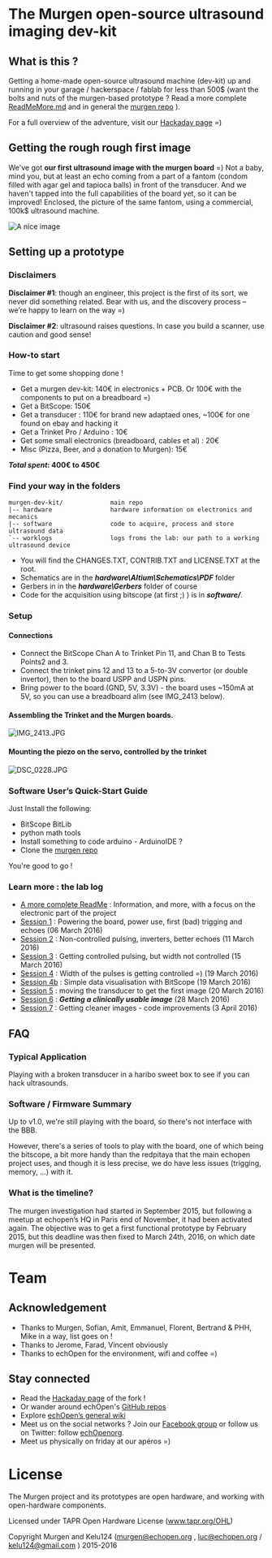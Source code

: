 # The Murgen open-source ultrasound imaging dev-kit 

## What is this ?

Getting a home-made open-source ultrasound machine (dev-kit) up and running in your garage / hackerspace / fablab for less than 500$ (want the bolts and nuts of the murgen-based prototype ? Read a more complete [ReadMeMore.md](hardware/ReadMeMore.md) and in general the [murgen repo](https://github.com/kelu124/murgen-dev-kit/) ). 

For a full overview of the adventure, visit our [Hackaday page](https://hackaday.io/project/9281-murgen) =)

## Getting the rough rough first image

We've got **our first ultrasound image with the murgen board** =) Not a baby, mind you, but at least an echo coming from a part of a fantom (condom filled with agar gel and tapioca balls) in front of the transducer. And we haven't tapped into the full capabilities of the board yet, so it can be improved! Enclosed, the picture of the same fantom, using a commercial, 100k$ ultrasound machine.

![A nice image](worklog/Images/Session_7/Fantom1+Scan-Noise.png)

## Setting up a prototype

### Disclaimers

**Disclaimer #1**: though an engineer, this project is the first of its sort, we never did something related. Bear with us, and the discovery process – we’re happy to learn on the way =)

**Disclaimer #2**: ultrasound raises questions. In case you build a scanner, use caution and good sense!

### How-to start

Time to get some shopping done !
* Get a murgen dev-kit: 140€ in electronics + PCB. Or 100€ with the components to put on a breadboard =)
* Get a BitScope: 150€
* Get a transducer : 110€ for brand new adaptaed ones, ~100€ for one found on ebay and hacking it
* Get a Trinket Pro / Arduino : 10€
* Get some small electronics (breadboard, cables et al) : 20€
* Misc (Pizza, Beer, and a donation to Murgen): 15€

**_Total spent_: 400€ to 450€**

### Find your way in the folders

 	murgen-dev-kit/				main repo
 	|-- hardware				hardware information on electronics and mecanics
 	|-- software				code to acquire, process and store ultrasound data
 	`-- worklogs				logs froms the lab: our path to a working ultrasound device


* You will find the CHANGES.TXT, CONTRIB.TXT and LICENSE.TXT at the root.
* Schematics are in the ***hardware\Altium\Schematics\PDF*** folder
* Gerbers in in the ***hardware\Gerbers*** folder of course
* Code for the acquisition using bitscope (at first ;) ) is in ***software/***.


### Setup
#### Connections

* Connect the BitScope Chan A to Trinket Pin 11, and Chan B to Tests Points2 and 3.
* Connect the trinket pins 12 and 13 to a 5-to-3V convertor (or double invertor), then to the board USPP and USPN pins.
* Bring power to the board (GND, 5V, 3.3V) - the board uses ~150mA at 5V, so you can use a breadboard alim (see IMG_2413 below).

#### Assembling the Trinket and the Murgen boards.

![IMG_2413.JPG](/worklog/Images/Session_4/IMG_2413.JPG)

#### Mounting the piezo on the servo, controlled by the trinket

![DSC_0228.JPG](/worklog/Images/Session_5/DSC_0228.JPG)


### Software User’s Quick-Start Guide

Just Install the following:
* BitScope BitLib
* python math tools
* Install something to code arduino - ArduinoIDE ?
* Clone the [murgen repo](https://github.com/kelu124/murgen-dev-kit/) 

You're good to go !

### Learn more : the lab log
- [A more complete ReadMe](harware/ReadMe.more) : Information, and more, with a focus on the electronic part of the project
- [Session 1](worklog/Session_1.md) : Powering the board, power use, first (bad) trigging and echoes (06 March 2016)
- [Session 2](worklog/Session_2.md) : Non-controlled pulsing, inverters, better echoes (11 March 2016)
- [Session 3](worklog/Session_3.md) : Getting controlled pulsing, but width not controlled (15 March 2016)
- [Session 4](worklog/Session_4.md) : Width of the pulses is getting controlled =) (19 March 2016)
- [Session 4b](worklog/Session_4b.md) : Simple data visualisation with BitScope (19 March 2016)
- [Session 5](worklog/Session_5.md) : moving the transducer to get the first image (20 March 2016)
- [Session 6](worklog/Session_6.md) : ***Getting a clinically usable image*** (28 March 2016)
- [Session 7](worklog/Session_7.md) : Getting cleaner images - code improvements  (3 April 2016)

## FAQ

### Typical Application

Playing with a broken transducer in a haribo sweet box to see if you can hack ultrasounds.

### Software / Firmware Summary

Up to v1.0, we're still playing with the board, so there's not interface with the BBB.

However, there's a series of tools to play with the board, one of which being the bitscope, a bit more handy than the redpitaya that the main echopen project uses, and though it is less precise, we do have less issues (trigging, memory, ...) with it.

### What is the timeline?
The murgen investigation had started in September 2015, but following a meetup at echopen’s HQ in Paris end of November, it had been activated again. The objective was to get a first functional prototype by February 2015, but this deadline was then fixed to March 24th, 2016, on which date murgen will be presented.

# Team

## Acknowledgement

* Thanks to Murgen, Sofian, Amit, Emmanuel, Florent, Bertrand & PHH, Mike in a way, list goes on !
* Thanks to Jerome, Farad, Vincent obviously
* Thanks to echOpen for the environment, wifi and coffee =)

## Stay connected

* Read the [Hackaday page](https://hackaday.io/project/9281-murgen) of the fork !
* Or wander around echOpen's [GitHub repos](https://github.com/echopen/)
* Explore [echOpen’s general wiki](http://echopen.org)
* Meet us on the social networks ? Join our [Facebook group](https://www.facebook.com/groups/echopen/) or follow us on Twitter: follow [echOpenorg](http://twitter.com/echopenorg/).
* Meet us physically on friday at our apéros =)


# License

The Murgen project and its prototypes are open hardware, and working with open-hardware components.

Licensed under TAPR Open Hardware License (www.tapr.org/OHL)

Copyright Murgen and Kelu124 (murgen@echopen.org , luc@echopen.org / kelu124@gmail.com ) 2015-2016
